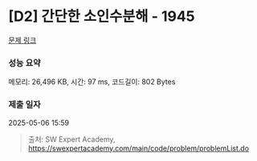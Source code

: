 # [D2] 간단한 소인수분해 - 1945 

[문제 링크](https://swexpertacademy.com/main/code/problem/problemDetail.do?contestProbId=AV5Pl0Q6ANQDFAUq) 

### 성능 요약

메모리: 26,496 KB, 시간: 97 ms, 코드길이: 802 Bytes

### 제출 일자

2025-05-06 15:59



> 출처: SW Expert Academy, https://swexpertacademy.com/main/code/problem/problemList.do